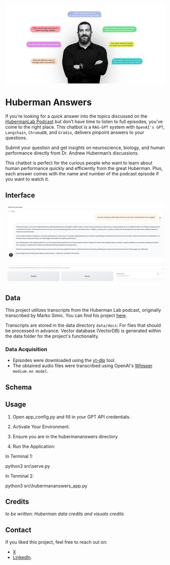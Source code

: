 ![Alt text](assets/ah-lab-main.jpg)
# Huberman Answers
If you’re looking for a quick answer into the topics discussed on the [HubermanLab Podcast](https://www.hubermanlab.com/) but don’t have time to listen to full episodes, you’ve come to the right place. This chatbot is a `RAG-GPT` system with `OpenAI's GPT`, `Langchain`, `ChromaDB`, and `Gradio`, delivers pinpoint answers to your questions. 

Submit your question and get insights on neuroscience, biology, and human performance directly from Dr. Andrew Huberman’s discussions.

This chatbot is perfect for the curious people who want to learn about human performance quickly and efficiently from the great Huberman. 
Plus, each answer comes with the name and number of the podcast episode if you want to watch it.

## Interface
![Alt text](assets/ah-example-chat.png)

## Data
This project utilizes transcripts from the Huberman Lab podcast, originally transcribed by Marko Simic. 
You can find his project [here](https://www.simicvm.com/hubcap/).

Transcripts are stored in the data directory `data/docs`: For files that should be processed in advance.
Vector database (VectorDB) is generated within the data folder for the project's functionality.

### Data Acquisition

* Episodes were downloaded using the [yt-dlp](https://github.com/yt-dlp/yt-dlp) tool.
* The obtained audio files were transcribed using OpenAI's [Whisper](https://github.com/openai/whisper) `medium.en model`.

## Schema

## Usage

1. Open app_config.py and fill in your GPT API credentials.
2. Activate Your Environment.
3. Ensure you are in the hubermananswers directory

4. Run the Application:

In Terminal 1:

python3 src\serve.py

In Terminal 2:

python3 src\hubermananswers_app.py


## Credits 
*to be written: Huberman data credits and visuals credits*


## Contact
If you liked this project, feel free to reach out on: 
* [X](https://twitter.com/ninoristeski)
* [LinkedIn](https://www.linkedin.com/in/nino-risteski/).